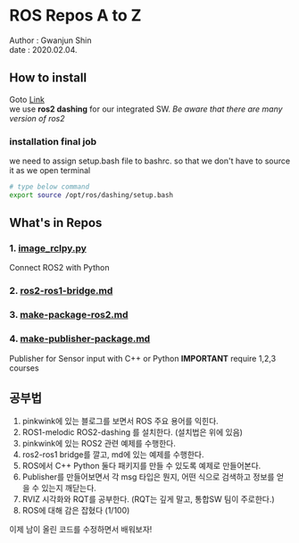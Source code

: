# ROS Repos A to Z
Author : Gwanjun Shin <br/>
date : 2020.02.04.

## How to install
 Goto [Link](https://index.ros.org/doc/ros2/Installation/Dashing/Linux-Install-Debians/#dashing-linux-ros1-add-pkgs) <br/>
 we use __ros2 dashing__ for our integrated SW. _Be aware that there are many version of ros2_
 
 
### installation final job
we need to assign setup.bash file to bashrc. so that we don't have to source it as we open terminal
```bash
# type below command
export source /opt/ros/dashing/setup.bash
```

## What's in Repos
### 1. [image_rclpy.py](./image_rclpy.py)
Connect ROS2 with Python
### 2. [ros2-ros1-bridge.md](./ros2-ros1-bridge.md)

### 3. [make-package-ros2.md](./make-package-ros2.md)


### 4. [make-publisher-package.md](./make-publisher-package.md)
Publisher for Sensor input with C++ or Python
__IMPORTANT__ require 1,2,3 courses


## 공부법
 1. pinkwink에 있는 블로그를 보면서 ROS 주요 용어를 익힌다.
 2. ROS1-melodic ROS2-dashing 를 설치한다. (설치법은 위에 있음)
 3. pinkwink에 있는 ROS2 관련 예제를 수행한다.
 4. ros2-ros1 bridge를 깔고, md에 있는 예제를 수행한다.
 5. ROS에서 C++ Python 둘다 패키지를 만들 수 있도록 예제로 만들어본다. 
 6. Publisher를 만들어보면서 각 msg 타입은 뭔지, 어떤 식으로 검색하고 정보를 얻을 수 있는지 깨닫는다.
 7. RVIZ 시각화와 RQT를 공부한다. (RQT는 깊게 말고, 통합SW 팀이 주로한다.)
 8. ROS에 대해 감은 잡혔다 (1/100) 
 
이제 남이 올린 코드를 수정하면서 배워보자!


